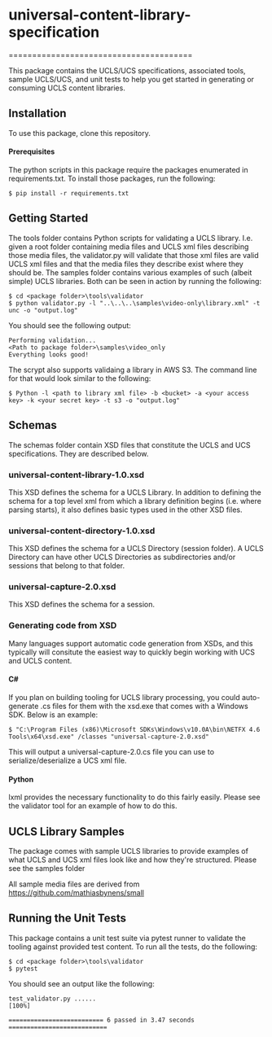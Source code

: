 # universal-content-library-specification
=======================================

This package contains the UCLS/UCS specifications, associated tools, sample UCLS/UCS, and unit tests to help you get started in generating or consuming UCLS content libraries.

## Installation
To use this package, clone this repository.

#### Prerequisites
The python scripts in this package require the packages enumerated in requirements.txt. To install those packages, run the following:

`$ pip install -r requirements.txt`

## Getting Started
The tools folder contains Python scripts for validating a UCLS library. I.e. given a root folder containing media files and UCLS xml files describing those media files, the validator.py will validate that those xml files are valid UCLS xml files and that the media files they describe exist where they should be. The samples folder contains various examples of such (albeit simple) UCLS libraries. Both can be seen in action by running the following:

```
$ cd <package folder>\tools\validator
$ python validator.py -l "..\..\..\samples\video-only\library.xml" -t unc -o "output.log"
```

You should see the following output:

```
Performing validation...
<Path to package folder>\samples\video_only
Everything looks good!
```

The scrypt also supports validaing a library in AWS S3. The command line for that would look similar to the following:

```$ Python -l <path to library xml file> -b <bucket> -a <your access key> -k <your secret key> -t s3 -o "output.log"```

## Schemas
The schemas folder contain XSD files that constitute the UCLS and UCS specifications. They are described below.

### universal-content-library-1.0.xsd
This XSD defines the schema for a UCLS Library. In addition to defining the schema for a top level xml from which a library definition begins (i.e. where parsing starts), it also defines basic types used in the other XSD files.

### universal-content-directory-1.0.xsd
This XSD defines the schema for a UCLS Directory (session folder). A UCLS Directory can have other UCLS Directories as subdirectories and/or sessions that belong to that folder.

### universal-capture-2.0.xsd
This XSD defines the schema for a session.

### Generating code from XSD
Many languages support automatic code generation from XSDs, and this typically will consitute the easiest way to quickly begin working with UCS and UCLS content.

#### C# 
If you plan on building tooling for UCLS library processing, you could auto-generate .cs files for them with the xsd.exe that comes with a Windows SDK. Below is an example:

```$ "C:\Program Files (x86)\Microsoft SDKs\Windows\v10.0A\bin\NETFX 4.6 Tools\x64\xsd.exe" /classes "universal-capture-2.0.xsd"```

This will output a universal-capture-2.0.cs file you can use to serialize/deserialize a UCS xml file.

#### Python
lxml provides the necessary functionality to do this fairly easily. Please see the validator tool for an example of how to do this.

## UCLS Library Samples
The package comes with sample UCLS libraries to provide examples of what UCLS and UCS xml files look like and how they're structured. Please see the samples folder

All sample media files are derived from https://github.com/mathiasbynens/small

## Running the Unit Tests
This package contains a unit test suite via pytest runner to validate the tooling against provided test content. To run all the tests, do the following:

```
$ cd <package folder>\tools\validator
$ pytest
```

You should see an output like the following:

```
test_validator.py ......                                                 [100%]

========================== 6 passed in 3.47 seconds ===========================
```
